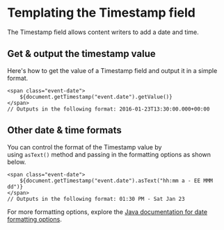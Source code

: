 # Templating the Timestamp field

The Timestamp field allows content writers to add a date and time.

## Get & output the timestamp value

Here's how to get the value of a Timestamp field and output it in a simple format.

```
<span class="event-date">
    ${document.getTimestamp("event.date").getValue()}
</span>
// Outputs in the following format: 2016-01-23T13:30:00.000+00:00
```

## Other date & time formats

You can control the format of the Timestamp value by using `asText()` method and passing in the formatting options as shown below.

```
<span class="event-date">
    ${document.getTimestamp("event.date").asText("hh:mm a - EE MMM dd")}
</span>
// Outputs in the following format: 01:30 PM - Sat Jan 23
```

For more formatting options, explore the [Java documentation for date formatting options](https://docs.oracle.com/javase/8/docs/api/java/time/format/DateTimeFormatter.html#patterns).
